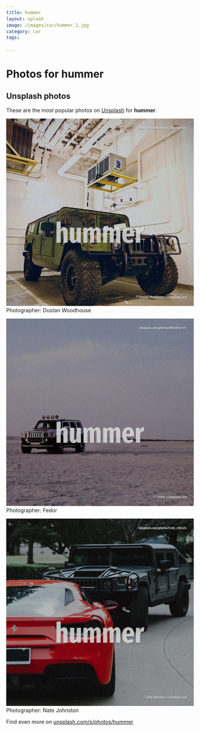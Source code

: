 ```yaml
---
title: hummer
layout: splash
image: /images/car/hummer.1.jpg
category: car
tags:

---
```

# Photos for hummer
 
## Unsplash photos
These are the most popular photos on [Unsplash](https://unsplash.com) for **hummer**.
 
![hummer](/images/car/hummer.1.jpg)
Photographer:  Dustan Woodhouse
 
![hummer](/images/car/hummer.2.jpg)
Photographer:  Fedor
 
![hummer](/images/car/hummer.3.jpg)
Photographer:  Nate Johnston
 
Find even more on [unsplash.com/s/photos/hummer](https://unsplash.com/s/photos/hummer)
 
